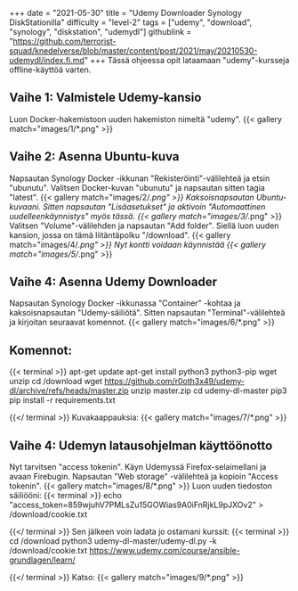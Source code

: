 +++
date = "2021-05-30"
title = "Udemy Downloader Synology DiskStationilla"
difficulty = "level-2"
tags = ["udemy", "download", "synology", "diskstation", "udemydl"]
githublink = "https://github.com/terrorist-squad/knedelverse/blob/master/content/post/2021/may/20210530-udemydl/index.fi.md"
+++
Tässä ohjeessa opit lataamaan "udemy"-kursseja offline-käyttöä varten.
## Vaihe 1: Valmistele Udemy-kansio
Luon Docker-hakemistoon uuden hakemiston nimeltä "udemy".
{{< gallery match="images/1/*.png" >}}

## Vaihe 2: Asenna Ubuntu-kuva
Napsautan Synology Docker -ikkunan "Rekisteröinti"-välilehteä ja etsin "ubunutu". Valitsen Docker-kuvan "ubunutu" ja napsautan sitten tagia "latest".
{{< gallery match="images/2/*.png" >}}
Kaksoisnapsautan Ubuntu-kuvaani. Sitten napsautan "Lisäasetukset" ja aktivoin "Automaattinen uudelleenkäynnistys" myös tässä.
{{< gallery match="images/3/*.png" >}}
Valitsen "Volume"-välilehden ja napsautan "Add folder". Siellä luon uuden kansion, jossa on tämä liitäntäpolku "/download".
{{< gallery match="images/4/*.png" >}}
Nyt kontti voidaan käynnistää
{{< gallery match="images/5/*.png" >}}

## Vaihe 4: Asenna Udemy Downloader
Napsautan Synology Docker -ikkunassa "Container" -kohtaa ja kaksoisnapsautan "Udemy-säiliötä". Sitten napsautan "Terminal"-välilehteä ja kirjoitan seuraavat komennot.
{{< gallery match="images/6/*.png" >}}

##  Komennot:

{{< terminal >}}
apt-get update
apt-get install python3 python3-pip wget unzip
cd /download
wget https://github.com/r0oth3x49/udemy-dl/archive/refs/heads/master.zip
unzip master.zip
cd udemy-dl-master
pip3 pip install -r requirements.txt

{{</ terminal >}}
Kuvakaappauksia:
{{< gallery match="images/7/*.png" >}}

## Vaihe 4: Udemyn latausohjelman käyttöönotto
Nyt tarvitsen "access tokenin". Käyn Udemyssä Firefox-selaimellani ja avaan Firebugin. Napsautan "Web storage" -välilehteä ja kopioin "Access tokenin".
{{< gallery match="images/8/*.png" >}}
Luon uuden tiedoston säiliööni:
{{< terminal >}}
echo "access_token=859wjuhV7PMLsZu15GOWias9A0iFnRjkL9pJXOv2" > /download/cookie.txt

{{</ terminal >}}
Sen jälkeen voin ladata jo ostamani kurssit:
{{< terminal >}}
cd /download
python3 udemy-dl-master/udemy-dl.py -k /download/cookie.txt https://www.udemy.com/course/ansible-grundlagen/learn/

{{</ terminal >}}
Katso:
{{< gallery match="images/9/*.png" >}}

